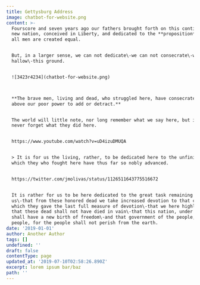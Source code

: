 ```yaml
---
title: Gettysburg Address
image: chatbot-for-website.png
content: >-
  Fourscore and seven years ago our fathers brought forth on this continent, a
  new nation, conceived in Liberty, and dedicated to the **proposition** that
  all men are created equal.


  But, in a larger sense, we can not dedicate\-we can not consecrate\-we can not
  hallow\-this ground.


  ![3423r4234](chatbot-for-website.png)



  **The brave men, living and dead, who struggled here, have consecrated it, far
  above our poor power to add or detract.**


  The world will little note, nor long remember what we say here, but it can
  never forget what they did here. 


  https://www.youtube.com/watch?v=uD4izuDMUQA


  > It is for us the living, rather, to be dedicated here to the unfinished work
  which they who fought here have thus far so nobly advanced.  


  https://twitter.com/jmolivas/status/1126511643775516672 


  It is rather for us to be here dedicated to the great task remaining before
  us\-that from these honored dead we take increased devotion to that cause for
  which they gave the last full measure of devotion\-that we here highly resolve
  that these dead shall not have died in vain\-that this nation, under God,
  shall have a new birth of freedom\-and that government of the people, by the
  people, for the people shall not perish from the earth.
date: '2019-01-01'
author: Another Author
tags: []
undefined: ''
draft: false
contentType: page
updated_at: '2019-07-10T02:58:26.890Z'
excerpt: lorem ipsum bar/baz
path: ''
---
```


